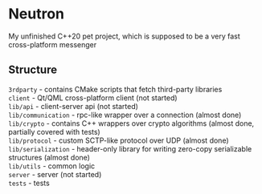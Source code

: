 # Neutron
My unfinished С++20 pet project, which is supposed to be a very fast cross-platform messenger

## Structure
`3rdparty` - contains CMake scripts that fetch third-party libraries  
`client` - Qt/QML cross-platform client (not started)  
`lib/api` - client-server api (not started)  
`lib/communication` - rpc-like wrapper over a connection (almost done)  
`lib/crypto` - contains C++ wrappers over crypto algorithms (almost done, partially covered with tests)  
`lib/protocol` - custom SCTP-like protocol over UDP (almost done)  
`lib/serialization` - header-only library for writing zero-copy serializable structures (almost done)  
`lib/utils` - common logic  
`server` - server (not started)  
`tests` - tests
